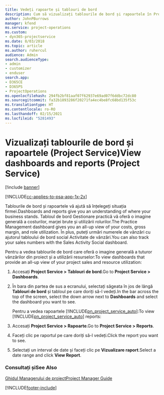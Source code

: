 ```yaml
---
title: Vedeți rapoarte și tablouri de bord
description: Cum să vizualizați tablourile de bord și rapoartele în Project Service
author: JohnPBurrows
manager: kfend
ms.service: project-operations
ms.custom:
- dyn365-projectservice
ms.date: 8/03/2018
ms.topic: article
ms.author: ruhercul
audience: Admin
search.audienceType:
- admin
- customizer
- enduser
search.app:
- D365CE
- D365PS
- ProjectOperations
ms.openlocfilehash: 294fb2bf81aaf07f62937e69ad07f6ddbc72dc80
ms.sourcegitcommit: fa32b1893286f20271fa4ec4be8fc68bd135f53c
ms.translationtype: HT
ms.contentlocale: ro-RO
ms.lasthandoff: 02/15/2021
ms.locfileid: "5281493"
---
```

# <a name="view-dashboards-and-reports-project-service"></a><span data-ttu-id="1a6b4-103">Vizualizați tablourile de bord și rapoartele (Project Service)</span><span class="sxs-lookup"><span data-stu-id="1a6b4-103">View dashboards and reports (Project Service)</span></span>

[!include [banner](../includes/psa-now-project-operations.md)]

[!INCLUDE[cc-applies-to-psa-app-1x-2x](../includes/cc-applies-to-psa-app-1x-2x.md)]

<span data-ttu-id="1a6b4-104">Tablourile de bord și rapoartele vă ajută să înțelegeți situația firmei.</span><span class="sxs-lookup"><span data-stu-id="1a6b4-104">Dashboards and reports give you an understanding of where your business stands.</span></span> <span data-ttu-id="1a6b4-105">Tabloul de bord Gestionare practică vă oferă o imagine generală a costurilor, marjei brute și utilizării rolurilor.</span><span class="sxs-lookup"><span data-stu-id="1a6b4-105">The Practice Management dashboard gives you an all-up view of your costs, gross margin, and role utilization.</span></span> <span data-ttu-id="1a6b4-106">În plus, puteți urmări numerele de vânzări cu ajutorul tabloului de bord social Activitate de vânzări.</span><span class="sxs-lookup"><span data-stu-id="1a6b4-106">You can also track your sales numbers with the Sales Activity Social dashboard.</span></span>  
  
 <span data-ttu-id="1a6b4-107">Pentru a vedea tablourile de bord care oferă o imagine generală a tuturor vânzărilor din proiect și a utilizării resurselor:</span><span class="sxs-lookup"><span data-stu-id="1a6b4-107">To view dashboards that provide an all-up view of your project sales and resource utilization:</span></span>  
  
1. <span data-ttu-id="1a6b4-108">Accesați **Project Service > Tablouri de bord**.</span><span class="sxs-lookup"><span data-stu-id="1a6b4-108">Go to **Project Service > Dashboards**.</span></span>  
  
2. <span data-ttu-id="1a6b4-109">În bara din partea de sus a ecranului, selectați săgeata în jos de lângă **Tablouri de bord** și tabloul pe care doriți să-l vedeți.</span><span class="sxs-lookup"><span data-stu-id="1a6b4-109">In the bar across the top of the screen, select the down arrow next to **Dashboards** and select the dashboard you want to see.</span></span>  
  
   <span data-ttu-id="1a6b4-110">Pentru a vedea rapoartele [!INCLUDE[pn_project_service_auto](../includes/pn-project-service-auto.md)]:</span><span class="sxs-lookup"><span data-stu-id="1a6b4-110">To view [!INCLUDE[pn_project_service_auto](../includes/pn-project-service-auto.md)] reports:</span></span>  
  
3. <span data-ttu-id="1a6b4-111">Accesați **Project Service > Rapoarte**.</span><span class="sxs-lookup"><span data-stu-id="1a6b4-111">Go to **Project Service > Reports**.</span></span>  
  
4. <span data-ttu-id="1a6b4-112">Faceți clic pe raportul pe care doriți să-l vedeți.</span><span class="sxs-lookup"><span data-stu-id="1a6b4-112">Click the report you want to see.</span></span>  
  
5. <span data-ttu-id="1a6b4-113">Selectați un interval de date și faceți clic pe **Vizualizare raport**.</span><span class="sxs-lookup"><span data-stu-id="1a6b4-113">Select a date range and click **View Report**.</span></span>  
  
### <a name="see-also"></a><span data-ttu-id="1a6b4-114">Consultați și</span><span class="sxs-lookup"><span data-stu-id="1a6b4-114">See Also</span></span>  
 [<span data-ttu-id="1a6b4-115">Ghidul Managerului de proiect</span><span class="sxs-lookup"><span data-stu-id="1a6b4-115">Project Manager Guide</span></span>](../psa/project-manager-guide.md)


[!INCLUDE[footer-include](../includes/footer-banner.md)]